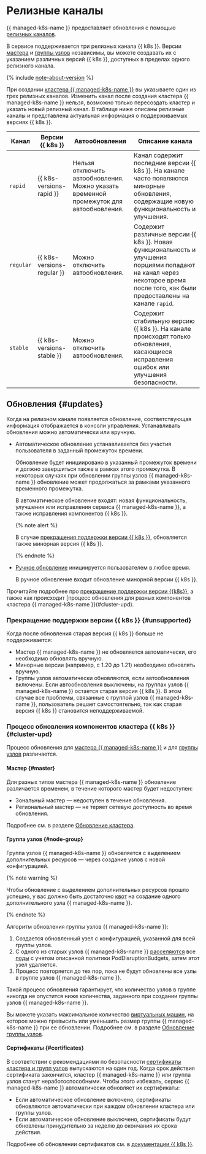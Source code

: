 # Релизные каналы

{{ managed-k8s-name }} предоставляет обновления с помощью [релизных каналов](#release-channels).

В сервисе поддерживается три релизных канала {{ k8s }}. Версии [мастера](index.md#master) и [группы узлов](index.md#node-group) независимы, вы можете создавать их с указанием различных версий {{ k8s }}, доступных в пределах одного релизного канала.

{% include [note-about-version](../../_includes/managed-kubernetes/note-about-version.md) %}

При создании [кластера {{ managed-k8s-name }}](index.md#kubernetes-cluster) вы указываете один из трех релизных каналов. Изменить канал после создания кластера {{ managed-k8s-name }} нельзя, возможно только пересоздать кластер и указать новый релизный канал. В таблице ниже описаны релизные каналы и представлена актуальная информация о поддерживаемых версиях {{ k8s }}.

Канал | Версии {{ k8s }} | Автообновления | Описание канала
--- | --- | --- | ---
`rapid`| {{ k8s-versions-rapid }} | Нельзя отключить автообновления. Можно указать временной промежуток для автообновления. | Канал содержит последние версии {{ k8s }}. На канале часто появляются минорные обновления, содержащие новую функциональность и улучшения.
`regular`| {{ k8s-versions-regular }} | Можно отключить автообновления. | Содержит различные версии {{ k8s }}. Новая функциональность и улучшения порциями попадают на канал через некоторое время после того, как были предоставлены на канале `rapid`.
`stable`| {{ k8s-versions-stable }} | Можно отключить автообновления. | Содержит стабильную версию {{ k8s }}. На канале происходят только обновления, касающиеся исправления ошибок или улучшения безопасности.

## Обновления {#updates}

Когда на релизном канале появляется обновление, соответствующая информация отображается в консоли управления. Устанавливать обновления можно автоматически или вручную.
* Автоматическое обновление устанавливается без участия пользователя в заданный промежуток времени.

  Обновление будет инициировано в указанный промежуток времени и должно завершиться также в рамках этого промежутка. В некоторых случаях при обновлении группы узлов {{ managed-k8s-name }} обновление может продолжаться за рамками указанного временного промежутка.

  В автоматическое обновление входят: новая функциональность, улучшения или исправления сервиса {{ managed-k8s-name }}, а также исправления компонентов {{ k8s }}.

  {% note alert %}

  В случае [прекращения поддержки версии {{ k8s }}](#unsupported), обновляется также минорная версия {{ k8s }}.

  {% endnote %}

* [Ручное обновление](../operations/update-kubernetes.md#cluster-manual-upgrade) инициируется пользователем в любое время.

  В ручное обновление входит обновление минорной версии {{ k8s }}.

Прочитайте подробнее про [прекращение поддержки версии {{k8s}}](#unsupported), а также как происходит [процесс обновления для разных компонентов кластера {{ managed-k8s-name }}(#cluster-upd).

### Прекращение поддержки версии {{ k8s }} {#unsupported}

Когда после обновления старая версия {{ k8s }} больше не поддерживается:
* Мастер {{ managed-k8s-name }} не обновляется автоматически, его необходимо обновлять вручную.
* Минорные версии (например, с 1.20 до 1.21) необходимо обновлять вручную.
* Группы узлов автоматически обновляются, если автообновления включены. Если автообновления выключены, на группах узлов {{ managed-k8s-name }} остается старая версия {{ k8s }}. В этом случае все проблемы, связанные с группой узлов {{ managed-k8s-name }}, пользователь решает самостоятельно, так как старая версия {{ k8s }} становится неподдерживаемой.

### Процесс обновления компонентов кластера {{ k8s }} {#cluster-upd}

Процесс обновления для [мастера {{ managed-k8s-name }}](#master) и для [группы узлов](#node-group) различается.

#### Мастер {#master}


Для разных типов мастера {{ managed-k8s-name }} обновление различается временем, в течение которого мастер будет недоступен:
* Зональный мастер — недоступен в течение обновления.
* Региональный мастер — не теряет сетевую доступность во время обновления.



Подробнее см. в разделе [Обновление кластера](../operations/update-kubernetes.md#cluster-upgrade).

#### Группа узлов {#node-group}

Группа узлов {{ managed-k8s-name }} обновляется с выделением дополнительных ресурсов — через создание узлов с новой конфигурацией.

{% note warning %}

Чтобы обновление с выделением дополнительных ресурсов прошло успешно, у вас должно быть достаточно [квот](limits.md) на создание одного дополнительного узла {{ managed-k8s-name }}.

{% endnote %}

Алгоритм обновления группы узлов {{ managed-k8s-name }}:
1. Создается обновленный узел с конфигурацией, указанной для всей группы узлов.
1. С одного из старых узлов {{ managed-k8s-name }} [расселяются](node-group/node-drain.md) все [поды](index.md#pod) с учетом описанной политики PodDisruptionBudgets, затем этот узел удаляется.
1. Процесс повторяется до тех пор, пока не будут обновлены все узлы в группе узлов {{ managed-k8s-name }}.

Такой процесс обновления гарантирует, что количество узлов в группе никогда не опустится ниже количества, заданного при создании группы узлов {{ managed-k8s-name }}.

Вы можете указать максимальное количество [виртуальных машин](../../compute/concepts/vm.md), на которое можно превысить или уменьшить размер группы {{ managed-k8s-name }} при ее обновлении. Подробнее см. в разделе [Обновление группы узлов](../operations/update-kubernetes.md#node-group-upgrade).

#### Сертификаты {#certificates}

В соответствии с рекомендациями по безопасности [сертификаты кластера и групп узлов](https://kubernetes.io/docs/setup/best-practices/certificates/) выпускаются на один год. Когда срок действия сертификата закончится, кластер {{ managed-k8s-name }} или группа узлов станут неработоспособными. Чтобы этого избежать, сервис {{ managed-k8s-name }} автоматически обновляет их сертификаты:
* Если автоматическое обновление включено, сертификаты обновляются автоматически при каждом обновлении кластера или группы узлов.
* Если автоматическое обновление выключено, сертификаты будут обновлены принудительно за неделю до окончания их срока действия.

Подробнее об обновлении сертификатов см. в [документации {{ k8s }}](https://kubernetes.io/docs/tasks/tls/certificate-rotation/).